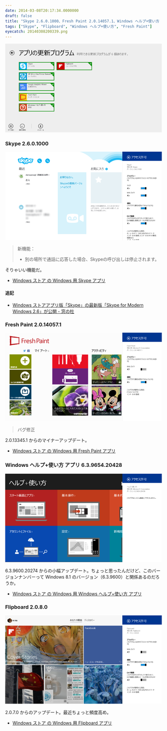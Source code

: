 ```yaml
---
date: 2014-03-08T20:17:34.0000000
draft: false
title: "Skype 2.6.0.1000、Fresh Paint 2.0.14057.1、Windows ヘルプ+使い方 6.3.9654.20428、Flipboard 2.0.8.0"
tags: ["Skype", "Flipboard", "Windows ヘルプ+使い方", "Fresh Paint"]
eyecatch: 20140308200339.png
---
```

<p><span itemscope itemtype="http://schema.org/Photograph"><img src="20140308200339.png" alt="f:id:daruyanagi:20140308200339p:plain" title="f:id:daruyanagi:20140308200339p:plain" class="hatena-fotolife" itemprop="image"></span><br />
</p>

<div class="section">
<h3>Skype 2.6.0.1000</h3>
<p><span itemscope itemtype="http://schema.org/Photograph"><img src="20140308201540.png" alt="f:id:daruyanagi:20140308201540p:plain" title="f:id:daruyanagi:20140308201540p:plain" class="hatena-fotolife" itemprop="image"></span><br />
</p>

<blockquote>
<p>新機能：</p>

<ul>
<li>別の場所で通話に応答した場合、Skypeの呼び出しは停止されます。</li>
</ul>
</blockquote>
<p>そりゃいい機能だ。</p>

<ul>
<li><a href="http://apps.microsoft.com/windows/ja-JP/app/skype/5e19cc61-8994-4797-bdc7-c21263f6282b">Windows &#x30B9;&#x30C8;&#x30A2; &#x306E; Windows &#x7528; Skype &#x30A2;&#x30D7;&#x30EA;</a></li>
</ul>
<div class="section">
<h4>追記</h4>

<ul>
<li><a href="http://www.forest.impress.co.jp/docs/news/20140311_639013.html">Windows &#x30B9;&#x30C8;&#x30A2;&#x30A2;&#x30D7;&#x30EA;&#x7248;&#x300C;Skype&#x300D;&#x306E;&#x6700;&#x65B0;&#x7248;&#x300C;Skype for Modern Windows 2.6&#x300D;&#x304C;&#x516C;&#x958B; - &#x7A93;&#x306E;&#x675C;</a></li>
</ul>
</div>
</div>
<div class="section">
<h3>Fresh Paint 2.0.14057.1</h3>
<p><span itemscope itemtype="http://schema.org/Photograph"><img src="20140308201608.png" alt="f:id:daruyanagi:20140308201608p:plain" title="f:id:daruyanagi:20140308201608p:plain" class="hatena-fotolife" itemprop="image"></span><br />
</p>

<blockquote>
<p>バグ修正</p>

</blockquote>
<p>2.0.13345.1 からのマイナーアップデート。</p>

<ul>
<li><a href="http://apps.microsoft.com/windows/ja-jp/app/fresh-paint/1926e0a0-5e41-48e1-ba68-be35f2266a03">Windows &#x30B9;&#x30C8;&#x30A2; &#x306E; Windows &#x7528; Fresh Paint &#x30A2;&#x30D7;&#x30EA;</a></li>
</ul>
</div>
<div class="section">
<h3>Windows ヘルプ+使い方 アプリ 6.3.9654.20428</h3>
<p><span itemscope itemtype="http://schema.org/Photograph"><img src="20140308201618.png" alt="f:id:daruyanagi:20140308201618p:plain" title="f:id:daruyanagi:20140308201618p:plain" class="hatena-fotolife" itemprop="image"></span></p><p>6.3.9600.20274 からの小幅アップデート。ちょっと思ったんだけど、このバージョンナンバーって Windows 8.1 のバージョン（6.3.9600）と関係あるのだろうか。</p>

<ul>
<li><a href="http://apps.microsoft.com/windows/ja-jp/app/windows-help-tips/b577cb15-0f79-48c7-b3d9-cf350d74735f">Windows &#x30B9;&#x30C8;&#x30A2; &#x306E; Windows &#x7528; Windows &#x30D8;&#x30EB;&#x30D7;+&#x4F7F;&#x3044;&#x65B9; &#x30A2;&#x30D7;&#x30EA;</a></li>
</ul>
</div>
<div class="section">
<h3>Flipboard 2.0.8.0</h3>
<p><span itemscope itemtype="http://schema.org/Photograph"><img src="20140308201628.png" alt="f:id:daruyanagi:20140308201628p:plain" title="f:id:daruyanagi:20140308201628p:plain" class="hatena-fotolife" itemprop="image"></span></p><p>2.0.7.0 からのアップデート。最近ちょっと頻度高め。</p>

<ul>
<li><a href="http://apps.microsoft.com/windows/ja-jp/app/flipboard/e62e393a-acc9-40d9-a34a-13a41f2eeef0">Windows &#x30B9;&#x30C8;&#x30A2; &#x306E; Windows &#x7528; Flipboard &#x30A2;&#x30D7;&#x30EA;</a></li>
</ul>
</div>